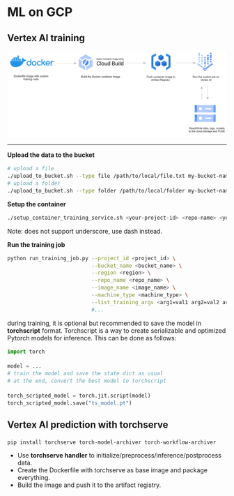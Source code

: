 # ML on GCP

## Vertex AI training

![alt text](docs/training_job.png "Vertex AI training job")

***
**Upload the data to the bucket**
```bash
# upload a file
./upload_to_bucket.sh --type file /path/to/local/file.txt my-bucket-name
# upload a folder
./upload_to_bucket.sh --type folder /path/to/local/folder my-bucket-name
```

**Setup the container**
```bash
./setup_container_training_service.sh <your-project-id> <repo-name> <your-repo-description> <your-region> <your-image-name>
```
Note: <repo-name> does not support underscore, use dash instead.

**Run the training job**
```bash
python run_training_job.py --project_id <project_id> \
                           --bucket_name <bucket_name> \
                           --region <region> \
                           --repo_name <repo_name> \
                           --image_name <image_name> \
                           --machine_type <machine_type> \
                           --list_training_args <arg1=val1 arg2=val2 arg3=val3> \
                           #...
```

during training, it is optional but recommended to save the model in **torchscript** format. Torchscript is a way to
create serializable and optimized Pytorch models for inference. This can be done as follows:
```python
import torch

model = ...
# train the model and save the state dict as usual
# at the end, convert the best model to torchscript

torch_scripted_model = torch.jit.script(model)
torch_scripted_model.save("ts_model.pt")
```


## Vertex AI prediction with torchserve

`pip install torchserve torch-model-archiver torch-workflow-archiver`

- Use **torchserve handler** to initialize/preprocess/inference/postprocess data.
- Create the Dockerfile with torchserve as base image and package everything.
- Build the image and push it to the artifact registry.



